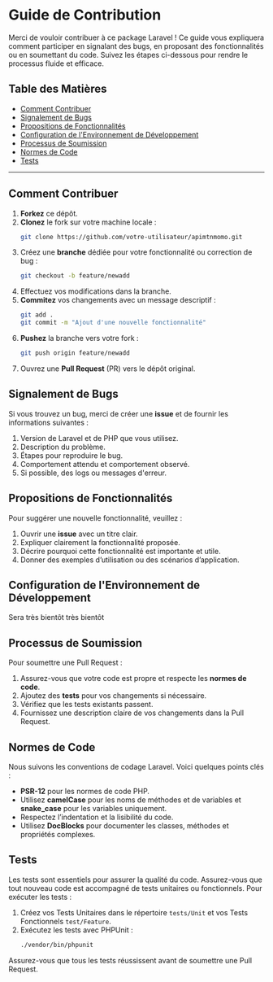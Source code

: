 # Guide de Contribution

Merci de vouloir contribuer à ce package Laravel ! Ce guide vous expliquera comment participer en signalant des bugs, en proposant des fonctionnalités ou en soumettant du code. Suivez les étapes ci-dessous pour rendre le processus fluide et efficace.

## Table des Matières

- [Comment Contribuer](#comment-contribuer)
- [Signalement de Bugs](#signalement-de-bugs)
- [Propositions de Fonctionnalités](#propositions-de-fonctionnalités)
- [Configuration de l'Environnement de Développement](#configuration-de-lenvironnement-de-développement)
- [Processus de Soumission](#processus-de-soumission)
- [Normes de Code](#normes-de-code)
- [Tests](#tests)

---

## Comment Contribuer

1. **Forkez** ce dépôt.
2. **Clonez** le fork sur votre machine locale :
   ```bash
   git clone https://github.com/votre-utilisateur/apimtnmomo.git
   ```
3. Créez une **branche** dédiée pour votre fonctionnalité ou correction de bug :
   ```bash
   git checkout -b feature/newadd
   ```
4. Effectuez vos modifications dans la branche.
5. **Commitez** vos changements avec un message descriptif :
   ```bash
   git add .
   git commit -m "Ajout d'une nouvelle fonctionnalité"
   ```
6. **Pushez** la branche vers votre fork :
   ```bash
   git push origin feature/newadd
   ```
7. Ouvrez une **Pull Request** (PR) vers le dépôt original.

## Signalement de Bugs

Si vous trouvez un bug, merci de créer une **issue** et de fournir les informations suivantes :

1. Version de Laravel et de PHP que vous utilisez.
2. Description du problème.
3. Étapes pour reproduire le bug.
4. Comportement attendu et comportement observé.
5. Si possible, des logs ou messages d'erreur.

## Propositions de Fonctionnalités

Pour suggérer une nouvelle fonctionnalité, veuillez :

1. Ouvrir une **issue** avec un titre clair.
2. Expliquer clairement la fonctionnalité proposée.
3. Décrire pourquoi cette fonctionnalité est importante et utile.
4. Donner des exemples d’utilisation ou des scénarios d’application.

## Configuration de l'Environnement de Développement

Sera très bientôt très bientôt

## Processus de Soumission

Pour soumettre une Pull Request :

1. Assurez-vous que votre code est propre et respecte les **normes de code**.
2. Ajoutez des **tests** pour vos changements si nécessaire.
3. Vérifiez que les tests existants passent.
4. Fournissez une description claire de vos changements dans la Pull Request.

## Normes de Code

Nous suivons les conventions de codage Laravel. Voici quelques points clés :

- **PSR-12** pour les normes de code PHP.
- Utilisez **camelCase** pour les noms de méthodes et de variables et **snake_case** pour les variables uniquement.
- Respectez l’indentation et la lisibilité du code.
- Utilisez **DocBlocks** pour documenter les classes, méthodes et propriétés complexes.

## Tests

Les tests sont essentiels pour assurer la qualité du code. Assurez-vous que tout nouveau code est accompagné de tests unitaires ou fonctionnels. Pour exécuter les tests :

1. Créez vos Tests Unitaires dans le répertoire `tests/Unit` et vos Tests Fonctionnels `test/Feature`.
2. Exécutez les tests avec PHPUnit :
   ```bash
   ./vendor/bin/phpunit
   ```

Assurez-vous que tous les tests réussissent avant de soumettre une Pull Request.
